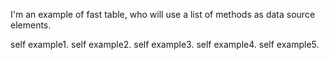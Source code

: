 I'm an example of fast table, who will use a list of methods as data source elements.

self example1.
self example2.
self example3.
self example4.
self example5.
